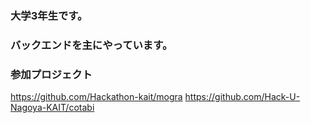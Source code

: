 ### 大学3年生です。
### バックエンドを主にやっています。
### 参加プロジェクト
https://github.com/Hackathon-kait/mogra
https://github.com/Hack-U-Nagoya-KAIT/cotabi
<!--
**Naoki-02/Naoki-02** is a ✨ _special_ ✨ repository because its `README.md` (this file) appears on your GitHub profile.

Here are some ideas to get you started:

- 🔭 I’m currently working on ...
- 🌱 I’m currently learning ...
- 👯 I’m looking to collaborate on ...
- 🤔 I’m looking for help with ...
- 💬 Ask me about ...
- 📫 How to reach me: ...
- 😄 Pronouns: ...
- ⚡ Fun fact: ...
-->
